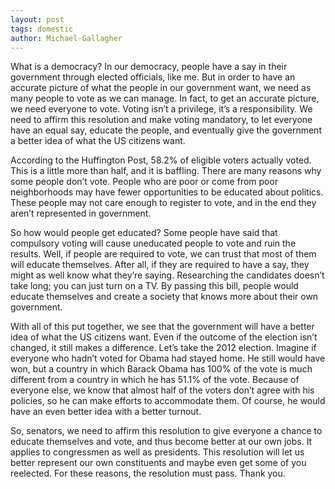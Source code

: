 ```yaml
---
layout: post
tags: domestic
author: Michael-Gallagher
---
```

What is a democracy? In our democracy, people have a say in their government through elected officials, like me.  But in order to have an accurate picture of what the people in our government want, we need as many people to vote as we can manage.  In fact, to get an accurate picture, we need everyone to vote.  Voting isn’t a privilege, it’s a responsibility.  We need to affirm this resolution and make voting mandatory, to let everyone have an equal say, educate the people, and eventually give the government a better idea of what the US citizens want.

According to the Huffington Post, 58.2% of eligible voters actually voted.  This is a little more than half, and it is baffling.  There are many reasons why some people don’t vote.  People who are poor or come from poor neighborhoods may have fewer opportunities to be educated about politics.  These people may not care enough to register to vote, and in the end they aren’t represented in government.

So how would people get educated?  Some people have said that compulsory voting will cause uneducated people to vote and ruin the results.  Well, if people are required to vote, we can trust that most of them will educate themselves.  After all, if they are required to have a say, they might as well know what they’re saying.  Researching the candidates doesn’t take long; you can just turn on a TV.  By passing this bill, people would educate themselves and create a society that knows more about their own government.

With all of this put together, we see that the government will have a better idea of what the US citizens want.  Even if the outcome of the election isn’t changed, it still makes a difference.  Let’s take the 2012 election.  Imagine if everyone who hadn’t voted for Obama had stayed home.  He still would have won, but a country in which Barack Obama has 100% of the vote is much different from a country in which he has 51.1% of the vote.  Because of everyone else, we know that almost half of the voters don’t agree with his policies, so he can make efforts to accommodate them.  Of course, he would have an even better idea with a better turnout.

So, senators, we need to affirm this resolution to give everyone a chance to educate themselves and vote, and thus become better at our own jobs.  It applies to congressmen as well as presidents.  This resolution will let us better represent our own constituents and maybe even get some of you reelected.  For these reasons, the resolution must pass.  Thank you.
